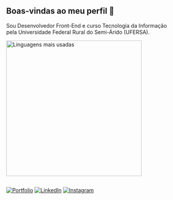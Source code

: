 <h2>Boas-vindas ao meu perfil 👋</h2>

<p>
  Sou Desenvolvedor Front-End e curso Tecnologia da Informação<br> pela Universidade Federal Rural do Semi-Árido (UFERSA).
</p>

<div>
  
<img src="https://github-readme-stats-git-masterrstaa-rickstaa.vercel.app/api/top-langs/?username=jsilvad&layout=compact&bg_color=1E1E1E&border_color=FD6F00&title_color=E94D5F&text_color=FFF&hide_title=true" alt="Linguagens mais usadas" width="360">

##

[![Portfolio](https://img.shields.io/badge/Portfolio-1E1E1E?style=for-the-badge&logo=todoist&logoColor=FD6F00)]()
[![LinkedIn](https://img.shields.io/badge/-LinkedIn-1E1E1E?style=for-the-badge&logo=linkedin&logoColor=FD6F00&color:FFF)](https://www.linkedin.com/in/jsilvadeveloper/)
[![Instagram](https://img.shields.io/badge/-Instagram-1E1E1E?style=for-the-badge&logo=instagram&logoColor=FD6F00&color:FFF)](https://www.instagram.com/jefews/)

</div>
